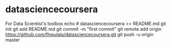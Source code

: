 # datasciencecoursera
For Data Scientist's toolbox
echo # datasciencecoursera >> README.md
git init
git add README.md
git commit -m "first commit"
git remote add origin https://github.com/fhwulala/datasciencecoursera.git
git push -u origin master
